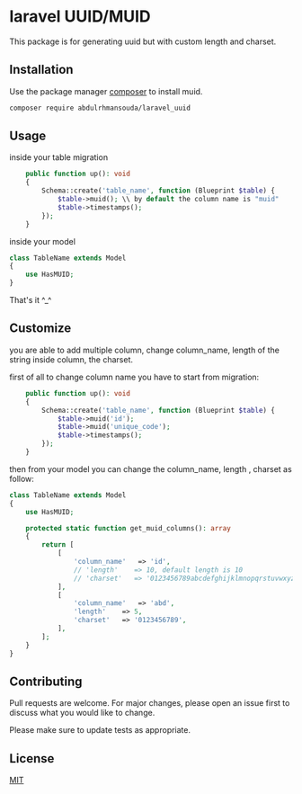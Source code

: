 # laravel UUID/MUID

This package is for generating uuid but with custom length and charset.

## Installation

Use the package manager [composer](https://getcomposer.org/) to install muid.

```bash
composer require abdulrhmansouda/laravel_uuid
```

## Usage

inside your table migration
```php
    public function up(): void
    {
        Schema::create('table_name', function (Blueprint $table) {
            $table->muid(); \\ by default the column name is "muid"
            $table->timestamps();
        });
    }
```

inside your model
```php
class TableName extends Model
{
    use HasMUID;
}
```

That's it ^_^

## Customize

you are able to add multiple column, change column_name, length of the string inside column, the charset.

first of all to change column name you have to start from migration:

```php
    public function up(): void
    {
        Schema::create('table_name', function (Blueprint $table) {
            $table->muid('id');
            $table->muid('unique_code');
            $table->timestamps();
        });
    }
```
then from your model you can change the column_name, length , charset as follow:

```php
class TableName extends Model
{
    use HasMUID;

    protected static function get_muid_columns(): array
    {
        return [
            [
                'column_name'   => 'id',
                // 'length'    => 10, default length is 10
                // 'charset'   => '0123456789abcdefghijklmnopqrstuvwxyz-_', default chareset
            ],
            [
                'column_name'   => 'abd',
                'length'    => 5,
                'charset'   => '0123456789',
            ],
        ];
    }
}
```


## Contributing

Pull requests are welcome. For major changes, please open an issue first
to discuss what you would like to change.

Please make sure to update tests as appropriate.

## License

[MIT](https://choosealicense.com/licenses/mit/)